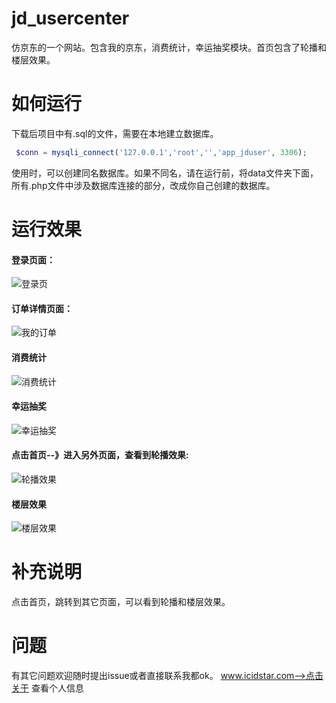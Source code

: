 # jd_usercenter
仿京东的一个网站。包含我的京东，消费统计，幸运抽奖模块。首页包含了轮播和楼层效果。
# 如何运行
下载后项目中有.sql的文件，需要在本地建立数据库。
```php
 $conn = mysqli_connect('127.0.0.1','root','','app_jduser', 3306);
```
使用时，可以创建同名数据库。如果不同名，请在运行前，将data文件夹下面，所有.php文件中涉及数据库连接的部分，改成你自己创建的数据库。
# 运行效果
####  登录页面：
  ![登录页](http://od841n3ha.bkt.clouddn.com/1.png)
####  订单详情页面：
  ![我的订单](http://od841n3ha.bkt.clouddn.com/2.jpg)
####  消费统计
![消费统计](http://od841n3ha.bkt.clouddn.com/3.jpg)  

####  幸运抽奖
![幸运抽奖](http://od841n3ha.bkt.clouddn.com/4.jpg)

####  点击首页--》进入另外页面，查看到轮播效果:
![轮播效果](http://od841n3ha.bkt.clouddn.com/5.jpg)

#### 楼层效果
![楼层效果](http://od841n3ha.bkt.clouddn.com/6.jpg)

# 补充说明
点击首页，跳转到其它页面，可以看到轮播和楼层效果。

# 问题
有其它问题欢迎随时提出issue或者直接联系我都ok。
www.icidstar.com-->点击关于 查看个人信息


